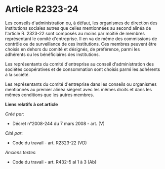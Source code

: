 # Article R2323-24

Les conseils d'administration ou, à défaut, les organismes de direction des institutions sociales autres que celles
mentionnées au second alinéa de l'article R. 2323-22 sont composés au moins par moitié de membres représentant le comité
d'entreprise. Il en va de même des commissions de contrôle ou de surveillance de ces institutions. Ces membres peuvent être
choisis en dehors du comité et désignés, de préférence, parmi les adhérents ou les bénéficiaires des institutions. 

Les représentants du comité d'entreprise au conseil d'administration des sociétés coopératives et de consommation sont
choisis parmi les adhérents à la société. 

Les représentants du comité d'entreprise dans les conseils ou organismes mentionnés au premier alinéa siègent avec les mêmes
droits et dans les mêmes conditions que les autres membres.

**Liens relatifs à cet article**

_Créé par_:

  - Décret n°2008-244 du 7 mars 2008 - art. (V)

_Cité par_:

  - Code du travail - art. R2323-22 (VD)

_Anciens textes_:

  - Code du travail - art. R432-5 al 1 à 3 (Ab)
